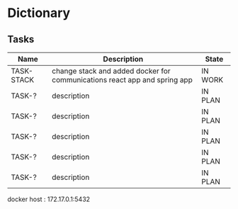 # Dictionary
 


## Tasks

| Name | Description | State |
| ------ | ------ | ------ |
| TASK-STACK | change stack and added docker for communications react app and spring app | IN WORK |
| TASK-? | description | IN PLAN |
| TASK-? | description | IN PLAN |
| TASK-? | description | IN PLAN |
| TASK-? | description | IN PLAN |
| TASK-? | description | IN PLAN |

docker host : 172.17.0.1:5432